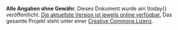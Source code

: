 **Alle Angaben ohne Gewähr.**
Dieses Dokument wurde am \today{} veröffentlicht.
[Die aktuellste Version ist jeweils online verfügbar.](https://sac-aarau.ch/files/news_infos/OeVTagestouren/OevTagesskitouren.pdf)
Das gesamte Projekt steht unter einer [Creative Commons Lizenz](https://creativecommons.org/licenses/by/4.0/deed.de).